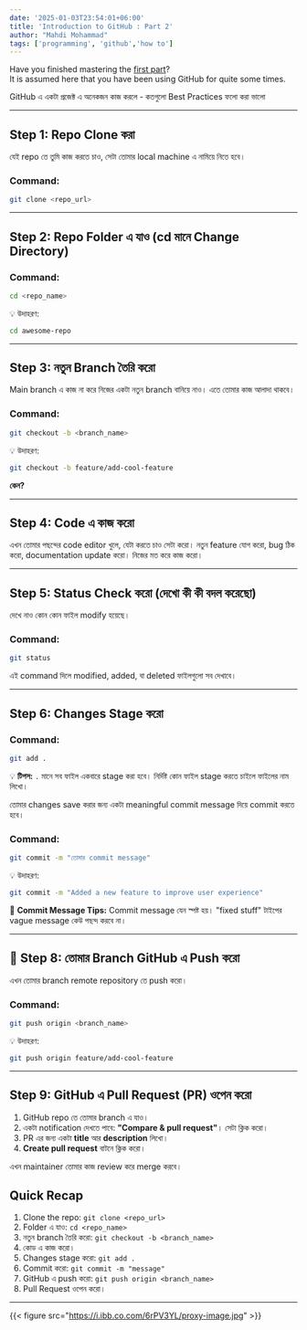```yaml
---
date: '2025-01-03T23:54:01+06:00'
title: 'Introduction to GitHub : Part 2'
author: "Mahdi Mohammad"
tags: ['programming', 'github','how to']
---
```


Have you finished mastering the [first part](https://blogs.ict.gmmsc.club/posts/mahdi030125)?  
It is assumed here that you have been using GitHub for quite some times.


GitHub এ  একটা প্রজেক্ট এ অনেকজন কাজ করলে - কতগুলো Best Practices ফলো করা ভালো 

---

##  Step 1: Repo Clone করা

যেই repo তে তুমি কাজ করতে চাও, সেটা তোমার local machine এ নামিয়ে নিতে হবে। 

### **Command:**
```bash
git clone <repo_url>
```


---

##  Step 2: Repo Folder এ যাও (cd মানে Change Directory)


### **Command:**
```bash
cd <repo_name>
```

💡 উদাহরণ:
```bash
cd awesome-repo
```

---

##  Step 3: নতুন Branch তৈরি করো

Main branch এ কাজ না করে নিজের একটা নতুন branch বানিয়ে নাও। এতে তোমার কাজ আলাদা থাকবে।

### **Command:**
```bash
git checkout -b <branch_name>
```

💡 উদাহরণ:
```bash
git checkout -b feature/add-cool-feature
```

**কেন?** 

---

##  Step 4: Code এ কাজ করো

এখন তোমার পছন্দের code editor খুলে, যেটা করতে চাও সেটা করো। নতুন feature যোগ করো, bug ঠিক করো, documentation update করো। নিজের মত করে কাজ করো। 

---

##  Step 5: Status Check করো (দেখো কী কী বদল করেছো)

দেখে নাও কোন কোন ফাইল modify হয়েছে।

### **Command:**
```bash
git status
```

এই command দিলে modified, added, বা deleted ফাইলগুলো সব দেখাবে।

---

##  Step 6: Changes Stage করো


### **Command:**
```bash
git add .
```

💡 **টিপস:** `.` মানে সব ফাইল একবারে stage করা হবে। নির্দিষ্ট কোন ফাইল stage করতে চাইলে ফাইলের নাম লিখো।



তোমার changes  save করার জন্য একটা meaningful commit message দিয়ে commit করতে হবে।

### **Command:**
```bash
git commit -m "তোমার commit message"
```

💡 উদাহরণ:
```bash
git commit -m "Added a new feature to improve user experience"
```

🎨 **Commit Message Tips:** Commit message যেন স্পষ্ট হয়। "fixed stuff" টাইপের vague message কেউ পছন্দ করবে না।

---

## 🚀 **Step 8: তোমার Branch GitHub এ Push করো**

এখন তোমার branch remote repository তে push করো।

### **Command:**
```bash
git push origin <branch_name>
```

💡 উদাহরণ:
```bash
git push origin feature/add-cool-feature
```

---

##  Step 9: GitHub এ Pull Request (PR) ওপেন করো


1. GitHub repo তে তোমার branch এ  যাও।
2. একটা notification দেখতে পাবে: **"Compare & pull request"**। সেটা ক্লিক করো।
3. PR এর জন্য একটা **title** আর **description** লিখো।
4. **Create pull request** বাটনে ক্লিক করো।

 এখন maintainer তোমার কাজ review করে merge করবে।




##  **Quick Recap**
1. Clone the repo: `git clone <repo_url>`
2. Folder এ যাও: `cd <repo_name>`
3. নতুন branch তৈরি করো: `git checkout -b <branch_name>`
4. কোড এ কাজ করো।
5. Changes stage করো: `git add .`
6. Commit করো: `git commit -m "message"`
7. GitHub এ push করো: `git push origin <branch_name>`
8. Pull Request ওপেন করো।

---


{{< figure src="https://i.ibb.co.com/6rPV3YL/proxy-image.jpg" >}} 
